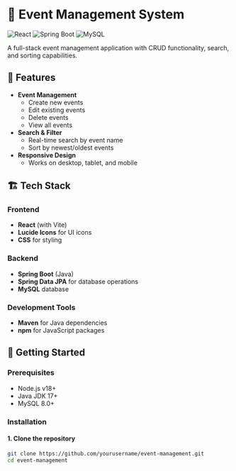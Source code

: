 # 📅 Event Management System

![React](https://img.shields.io/badge/React-20232A?style=for-the-badge&logo=react&logoColor=61DAFB)
![Spring Boot](https://img.shields.io/badge/Spring_Boot-6DB33F?style=for-the-badge&logo=spring&logoColor=white)
![MySQL](https://img.shields.io/badge/MySQL-005C84?style=for-the-badge&logo=mysql&logoColor=white)

A full-stack event management application with CRUD functionality, search, and sorting capabilities.

## 🌟 Features
- **Event Management**
  - Create new events
  - Edit existing events
  - Delete events
  - View all events
- **Search & Filter**
  - Real-time search by event name
  - Sort by newest/oldest events
- **Responsive Design**
  - Works on desktop, tablet, and mobile

## 🏗️ Tech Stack
### Frontend
- **React** (with Vite)
- **Lucide Icons** for UI icons
- **CSS** for styling

### Backend
- **Spring Boot** (Java)
- **Spring Data JPA** for database operations
- **MySQL** database

### Development Tools
- **Maven** for Java dependencies
- **npm** for JavaScript packages

## 🚀 Getting Started

### Prerequisites
- Node.js v18+
- Java JDK 17+
- MySQL 8.0+

### Installation

#### 1. Clone the repository
```bash
git clone https://github.com/yourusername/event-management.git
cd event-management
